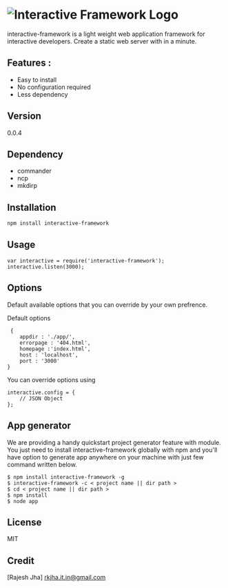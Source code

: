 ![Interactive Framework Logo](http://rkjha.com/cdn/logo.png)
=========

interactive-framework  is a light weight web application framework for interactive developers. Create a static web server with in a minute.

Features : 
---------
  - Easy to install 
  - No configuration required
  - Less dependency


Version
----

0.0.4

Dependency
----

* commander
* ncp
* mkdirp

Installation
--------------

```sh
npm install interactive-framework

```
Usage
-----

```
var interactive = require('interactive-framework');
interactive.listen(3000);

```

Options
---------------------
Default available options that you can override by your own prefrence.

Default options

```
 {
	appdir : './app/',
	errorpage : '404.html',
	homepage :'index.html',
	host : 'localhost',
	port : '3000'
}
```
You can override options using

```
interactive.config = {
    // JSON Object
};

```
    
App generator
---------------
We are providing a handy quickstart project generator feature with module. You just need to install interactive-framework globally with npm and you'll have option to generate app anywhere on your machine with just few command written below.

```
$ npm install interactive-framework -g
$ interactive-framework -c < project name || dir path >
$ cd < project name || dir path >
$ npm install
$ node app

```

License
----

MIT


Credit
---------
[Rajesh Jha] rkjha.it.in@gmail.com

